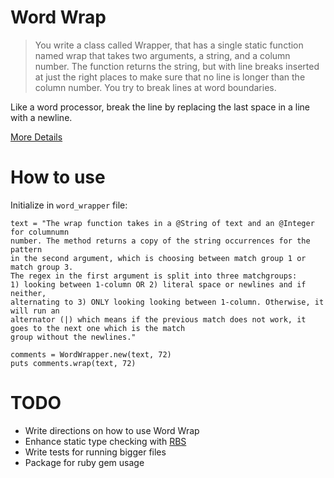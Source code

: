 # Word Wrap

> You write a class called Wrapper, that has a single static function named wrap that takes two arguments, a string, and a column number. The function returns the string, but with line breaks inserted at just the right places to make sure that no line is longer than the column number. You try to break lines at word boundaries.

Like a word processor, break the line by replacing the last space in a line with a newline.

[More Details](https://codingdojo.org/kata/WordWrap/)

# How to use

Initialize in `word_wrapper` file: 

```
text = "The wrap function takes in a @String of text and an @Integer for columnumn
number. The method returns a copy of the string occurrences for the pattern
in the second argument, which is choosing between match group 1 or match group 3. 
The regex in the first argument is split into three matchgroups: 
1) looking between 1-column OR 2) literal space or newlines and if neither,
alternating to 3) ONLY looking looking between 1-column. Otherwise, it will run an 
alternator (|) which means if the previous match does not work, it goes to the next one which is the match
group without the newlines."

comments = WordWrapper.new(text, 72)
puts comments.wrap(text, 72)
```

# TODO 
- Write directions on how to use Word Wrap 
- Enhance static type checking with [RBS](https://github.com/ruby/rbs)
- Write tests for running bigger files 
- Package for ruby gem usage
